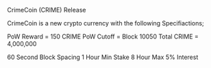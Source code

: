 CrimeCoin (CRIME) Release

CrimeCoin is a new crypto currency with the following Specifiactions;


PoW Reward = 150 CRIME
PoW Cutoff = Block 10050
Total CRIME = 4,000,000

60 Second Block Spacing
1 Hour Min Stake
8 Hour Max
5% Interest



